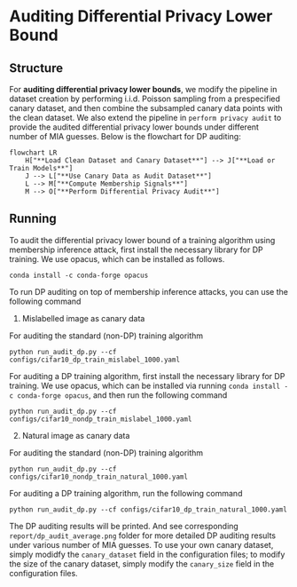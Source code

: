 # Auditing Differential Privacy Lower Bound


## Structure
For **auditing differential privacy lower bounds**, we  modify the pipeline in dataset creation by performing i.i.d. Poisson sampling from a prespecified canary dataset, and then combine the subsampled canary data points with the clean dataset. We also extend the pipeline in `perform privacy audit` to provide the audited differential privacy lower bounds under different number of MIA guesses. Below is the flowchart for DP auditing:

```mermaid
flowchart LR
    H["**Load Clean Dataset and Canary Dataset**"] --> J["**Load or Train Models**"]
    J --> L["**Use Canary Data as Audit Dataset**"]
    L --> M["**Compute Membership Signals**"]
    M --> O["**Perform Differential Privacy Audit**"]
```

## Running
To audit the differential privacy lower bound of a training algorithm using membership inference attack, first install the necessary library for DP training. We use opacus, which can be installed as follows.
```
conda install -c conda-forge opacus
```

To run DP auditing on top of membership inference attacks, you can use the following command

1. Mislabelled image as canary data

For auditing the standard (non-DP) training algorithm
```
python run_audit_dp.py --cf configs/cifar10_dp_train_mislabel_1000.yaml
```
For auditing a DP training algorithm,  first install the necessary library for DP training. We use opacus, which can be installed via running `conda install -c conda-forge opacus`, and then run the following command
```
python run_audit_dp.py --cf configs/cifar10_nondp_train_mislabel_1000.yaml
```

2. Natural image as canary data

For auditing the standard (non-DP) training algorithm
```
python run_audit_dp.py --cf configs/cifar10_nondp_train_natural_1000.yaml
```
For auditing a DP training algorithm, run the following command
```
python run_audit_dp.py --cf configs/cifar10_dp_train_natural_1000.yaml
```
The DP auditing results will be printed. And see corresponding `report/dp_audit_average.png` folder for more detailed DP auditing results under various number of MIA guesses. To use your own canary dataset, simply modidfy the `canary_dataset` field in the configuration files; to modify the size of the canary dataset, simply modify the `canary_size` field in the configuration files.

